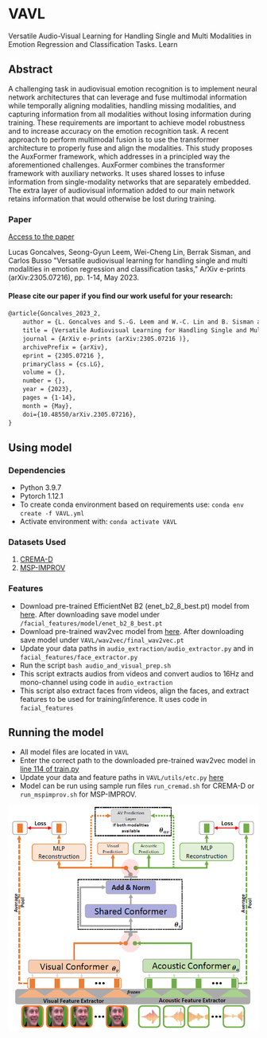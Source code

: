 # VAVL
Versatile Audio-Visual Learning for Handling Single and Multi Modalities in Emotion Regression and Classification Tasks. Learn 

## Abstract
A challenging task in audiovisual emotion recognition is to implement neural network architectures that can leverage and fuse multimodal information while temporally aligning modalities, handling missing modalities, and capturing information from all modalities without losing information during training. These requirements are important to achieve model robustness and to increase accuracy on the emotion recognition task. A recent approach to perform multimodal fusion is to use the transformer architecture to properly fuse and align the modalities. This study proposes the AuxFormer framework, which addresses in a principled way the aforementioned challenges. AuxFormer combines the transformer framework with auxiliary networks. It uses shared losses to infuse information from single-modality networks that are separately embedded. The extra layer of audiovisual information added to our main network retains information that would otherwise be lost during training.

### Paper
[Access to the paper](https://arxiv.org/pdf/2305.07216.pdf)

Lucas Goncalves, Seong-Gyun Leem, Wei-Cheng Lin, Berrak Sisman, and Carlos Busso "Versatile audiovisual learning for handling single and multi modalities in emotion regression and classification tasks," ArXiv e-prints (arXiv:2305.07216), pp. 1-14, May 2023.

#### Please cite our paper if you find our work useful for your research:

```tex
@article{Goncalves_2023_2,
	author = {L. Goncalves and S.-G. Leem and W.-C. Lin and B. Sisman and C. Busso},
	title = {Versatile Audiovisual Learning for Handling Single and Multi Modalities in Emotion Regression and Classification Tasks},
	journal = {ArXiv e-prints (arXiv:2305.07216 )},
	archivePrefix = {arXiv},
	eprint = {2305.07216 },
	primaryClass = {cs.LG},
	volume = {},
	number = {},
	year = {2023},
	pages = {1-14},
	month = {May},
	doi={10.48550/arXiv.2305.07216},
}
```

## Using model

### Dependencies
* Python 3.9.7
* Pytorch 1.12.1
* To create conda environment based on requirements use: `conda env create -f VAVL.yml`
* Activate environment with: `conda activate VAVL`

### Datasets Used
1. [CREMA-D](https://www.ncbi.nlm.nih.gov/pmc/articles/PMC4313618/) 
2. [MSP-IMPROV](https://ecs.utdallas.edu/research/researchlabs/msp-lab/MSP-Improv.html)

### Features
* Download pre-trained EfficientNet B2 (enet_b2_8_best.pt) model from [here](https://drive.google.com/file/d/1MVaJ9llhUckZlbRGGD7plw6GBZqrqFPQ/view?usp=sharing). After downloading save model under `/facial_features/model/enet_b2_8_best.pt`
* Download pre-trained wav2vec model from [here](https://drive.google.com/file/d/1xzxFcXuj8-xMWN9yE-4jgIeFoSdMvO5S/view?usp=sharing). After downloading save model under `VAVL/wav2vec/final_wav2vec.pt`
* Update your data paths in `audio_extraction/audio_extractor.py` and in `facial_features/face_extractor.py`
* Run the script `bash audio_and_visual_prep.sh` 
* This script extracts audios from videos and convert audios to 16Hz and mono-channel using code in ``audio_extraction``
* This script also extract faces from videos, align the faces, and extract features to be used for training/inference. It uses code in ``facial_features``


## Running the model
* All model files are located in `VAVL`
* Enter the correct path to the downloaded pre-trained wav2vec model in [line 114 of train.py](https://github.com/ilucasgoncalves/VAVL/blob/main/VAVL/train.py#L114)
* Update your data and feature paths in `VAVL/utils/etc.py` [here](https://github.com/ilucasgoncalves/VAVL/blob/main/VAVL/utils/etc.py)
* Model can be run using sample run files `run_cremad.sh` for CREMA-D or `run_mspimprov.sh` for MSP-IMPROV.

<p align="center">
  <img src="./images/vavl.png" />
</p>
